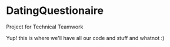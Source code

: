 # DatingQuestionaire
Project for Technical Teamwork

Yup! this is where we'll have all our code and stuff and whatnot :)

